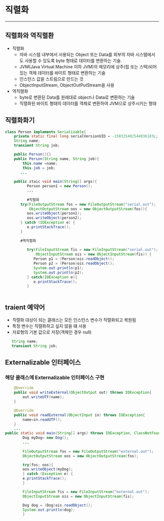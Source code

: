 # 직렬화

<hr>

## 직렬화와 역직렬환
 * 직렬화 
   * 자바 시스템 내부에서 사용되는 Object 또는 Data를 외부의 자바 시스템에서도 사용할 수 있도록 byte 형태로 데이터를 변환하는 기술.
   * JVM(Java Virtual Machine 이하 JVM)의 메모리에 상주(힙 또는 스택)되어 있는 객체 데이터를 바이트 형태로 변환하는 기술
   * 인스턴스 값을 스트림으로 만드는 것
   * ObjectInputStream, ObjectOutPutStream을 사용
 * 역직렬화
   * byte로 변환된 Data를 원래대로 object나 Data로 변환하는 기술
   * 직렬화된 바이트 형태의 데이터를 객체로 변환하여 JVM으로 상주시키는 형태

## 직렬화화기
```java
class Person implements Serializable{
    private static final long serialVersionUID = -150325402544036183L;
    String name;
    transient String job;

    public Person(){}
    public Person(String name, String job){
        this.name =name;
        this.job = job;
       ...
       
    public staic void main(String[] args){ 
          Person person1 = new Person();
          ...
          
          #직렬화
       try(FileOutputStream fos = new FileOutputStream("serial.out");
           ObjectOutputStream oos = new ObjectOutputStream(fos)){
          oos.writeObject(person1);
          oos.writeObject(person2);
       } catch (IOException e) {
          e.printStackTrace();
       }
       
       #역직렬화
          
          try(FileInputStream fis = new FileInputStream("serial.out");
              ObjectInputStream ois = new ObjectInputStream(fis)) {
             Person p1 = (Person)ois.readObject();
             Person p2 = (Person)ois.readObject();
             System.out.println(p1);
             System.out.println(p2);
          } catch(IOException e){
             e.printStackTrace();
          }                  
       
```

## traient 예약어
* 직렬화 대상이 되는 클래스는 모든 인스턴스 변수가 직렬화되고 복원됨
* 특정 변수는 직렬화하고 싶지 않을 떄 사용
* 자료형의 기본 값으로 저장(객체인 경우 null)
```java
   String name;
   transient String job; 
```

## Externalizable 인터페이스

### 해당 클래스에 Externalizable 인터페이스 구현
```java
    @Override
    public void writeExternal(ObjectOutput out) throws IOException{
        out.writeUTF(name);
    }

    @Override
    public void readExternal(ObjectInput in) throws IOException{
        name=in.readUTF();
    }
    ...
public static void main(String[] args) throws IOException, ClassNotFoundException{
        Dog myDog= new Dog();
        ...
        
        FileOutputStream fos = new FileOutputStream("external.out");
        ObjectOutputStream oos = new ObjectOutputStream(fos);

        try(fos; oos){
        oos.writeObject(myDog);
        } catch (Exception e) {
        e.printStackTrace();
        }

        FileInputStream fis = new FileInputStream("external.out");
        ObjectInputStream ois = new ObjectInputStream(fis);

        Dog dog = (Dog)ois.readObject();
        System.out.println(dog);
        }

```